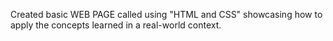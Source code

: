 Created basic WEB PAGE called using "HTML and CSS" showcasing how to apply the concepts learned in a real-world context.
